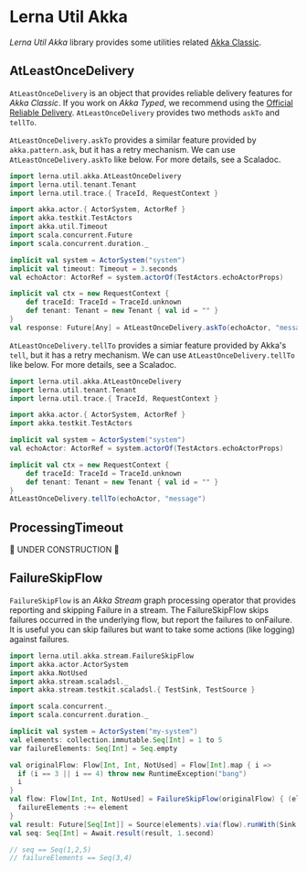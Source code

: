 # Lerna Util Akka

*Lerna Util Akka* library provides some utilities related [Akka Classic](https://doc.akka.io/docs/akka/current/index-classic.html).

## AtLeastOnceDelivery

`AtLeastOnceDelivery` is an object that provides reliable delivery features for *Akka Classic*.
If you work on *Akka Typed*, we recommend using the [Official Reliable Delivery](https://doc.akka.io/docs/akka/current/typed/reliable-delivery.html).
`AtLeastOnceDelivery` provides two methods `askTo` and `tellTo`.

`AtLeastOnceDelivery.askTo` provides a similar feature provided by `akka.pattern.ask`, but it has a retry mechanism.
We can use `AtLeastOnceDelivery.askTo` like below.
For more details, see a Scaladoc.

```scala mdoc:compile-only
import lerna.util.akka.AtLeastOnceDelivery
import lerna.util.tenant.Tenant
import lerna.util.trace.{ TraceId, RequestContext }

import akka.actor.{ ActorSystem, ActorRef }
import akka.testkit.TestActors
import akka.util.Timeout
import scala.concurrent.Future
import scala.concurrent.duration._

implicit val system = ActorSystem("system")
implicit val timeout: Timeout = 3.seconds
val echoActor: ActorRef = system.actorOf(TestActors.echoActorProps)

implicit val ctx = new RequestContext {
    def traceId: TraceId = TraceId.unknown
    def tenant: Tenant = new Tenant { val id = "" }
}
val response: Future[Any] = AtLeastOnceDelivery.askTo(echoActor, "message")
```

`AtLeastOnceDelivery.tellTo` provides a simiar feature provided by Akka's `tell`, but it has a retry mechanism.
We can use `AtLeastOnceDelivery.tellTo` like below.
For more details, see a Scaladoc.

```scala mdoc:compile-only
import lerna.util.akka.AtLeastOnceDelivery
import lerna.util.tenant.Tenant
import lerna.util.trace.{ TraceId, RequestContext }

import akka.actor.{ ActorSystem, ActorRef }
import akka.testkit.TestActors

implicit val system = ActorSystem("system")
val echoActor: ActorRef = system.actorOf(TestActors.echoActorProps)

implicit val ctx = new RequestContext {
    def traceId: TraceId = TraceId.unknown
    def tenant: Tenant = new Tenant { val id = "" }
}
AtLeastOnceDelivery.tellTo(echoActor, "message")
```


## ProcessingTimeout
🚧 UNDER CONSTRUCTION 🚧


## FailureSkipFlow
`FailureSkipFlow` is an *Akka Stream* graph processing operator that provides reporting and skipping Failure in a stream.
 The FailureSkipFlow skips failures occurred in the underlying flow, but report the failures to onFailure.
 It is useful you can skip failures but want to take some actions (like logging) against failures.

```scala mdoc:compile-only
import lerna.util.akka.stream.FailureSkipFlow
import akka.actor.ActorSystem
import akka.NotUsed
import akka.stream.scaladsl._
import akka.stream.testkit.scaladsl.{ TestSink, TestSource }

import scala.concurrent._
import scala.concurrent.duration._

implicit val system = ActorSystem("my-system")
val elements: collection.immutable.Seq[Int] = 1 to 5
var failureElements: Seq[Int] = Seq.empty

val originalFlow: Flow[Int, Int, NotUsed] = Flow[Int].map { i =>
  if (i == 3 || i == 4) throw new RuntimeException("bang")
  i
}
val flow: Flow[Int, Int, NotUsed] = FailureSkipFlow(originalFlow) { (element, ex) =>
  failureElements :+= element
}
val result: Future[Seq[Int]] = Source(elements).via(flow).runWith(Sink.seq[Int])
val seq: Seq[Int] = Await.result(result, 1.second)

// seq == Seq(1,2,5)
// failureElements == Seq(3,4)
```
